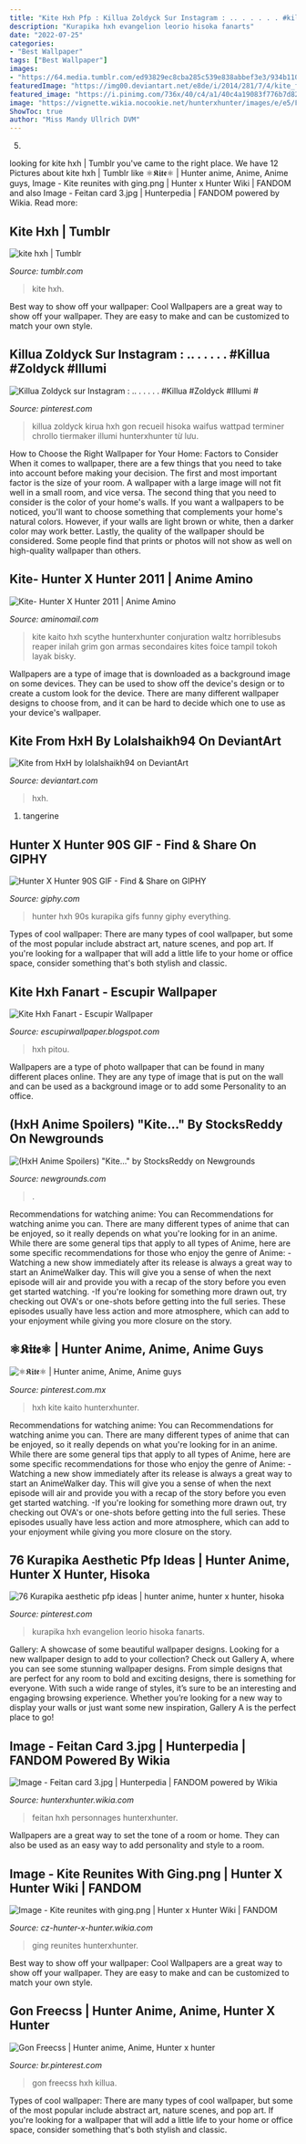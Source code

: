 ```yaml
---
title: "Kite Hxh Pfp : Killua Zoldyck Sur Instagram : .. . . . . . #killua #zoldyck #illumi #"
description: "Kurapika hxh evangelion leorio hisoka fanarts"
date: "2022-07-25"
categories:
- "Best Wallpaper"
tags: ["Best Wallpaper"]
images:
- "https://64.media.tumblr.com/ed93829ec8cba285c539e838abbef3e3/934b110ca6adf4c9-5b/s500x750/e48dfa3a543a2011c5507fe486cacd29ccee65cd.jpg"
featuredImage: "https://img00.deviantart.net/e8de/i/2014/281/7/4/kite_from_hxh_by_lolalshaikh94-d823da1.jpg"
featured_image: "https://i.pinimg.com/736x/40/c4/a1/40c4a19083f776b7d82a9d9f65c773e2.jpg"
image: "https://vignette.wikia.nocookie.net/hunterxhunter/images/e/e5/Feitan_card_3.jpg/revision/latest?cb=20131022135525"
ShowToc: true
author: "Miss Mandy Ullrich DVM"
---
```



5.

	

		
looking for kite hxh | Tumblr you've came to the right place. We have 12 Pictures about kite hxh | Tumblr like ⚛︎𝕶𝖎𝖙𝖊⚛︎ | Hunter anime, Anime, Anime guys, Image - Kite reunites with ging.png | Hunter x Hunter Wiki | FANDOM and also Image - Feitan card 3.jpg | Hunterpedia | FANDOM powered by Wikia. Read more:
		
    
## Kite Hxh | Tumblr

<img loading=lazy src="https://64.media.tumblr.com/ed93829ec8cba285c539e838abbef3e3/934b110ca6adf4c9-5b/s500x750/e48dfa3a543a2011c5507fe486cacd29ccee65cd.jpg" onerror="this.onerror=null;this.src='https://tse1.mm.bing.net/th?id=OIP.PJ0Y_Siq23y4wGKSiShFXAHaF0&amp;pid=15.1';" alt="kite hxh | Tumblr">

_Source: tumblr.com_

>kite hxh. 

	

Best way to show off your wallpaper:
Cool Wallpapers are a great way to show off your wallpaper. They are easy to make and can be customized to match your own style.

    
## Killua Zoldyck Sur Instagram : .. . . . . . #Killua #Zoldyck #Illumi #

<img loading=lazy src="https://i.pinimg.com/736x/8b/8a/1d/8b8a1d3af49f98bfceec610b1ee47bd9.jpg" onerror="this.onerror=null;this.src='https://tse2.mm.bing.net/th?id=OIP.S_8JVG-6NX_xyG19om2voQHaHa&amp;pid=15.1';" alt="Killua Zoldyck sur Instagram : .. . . . . . #Killua #Zoldyck #Illumi #">

_Source: pinterest.com_

>killua zoldyck kirua hxh gon recueil hisoka waifus wattpad terminer chrollo tiermaker illumi hunterxhunter từ lưu. 

	

How to Choose the Right Wallpaper for Your Home: Factors to Consider
When it comes to wallpaper, there are a few things that you need to take into account before making your decision. The first and most important factor is the size of your room. A wallpaper with a large image will not fit well in a small room, and vice versa. 
The second thing that you need to consider is the color of your home's walls. If you want a wallpapers to be noticed, you'll want to choose something that complements your home's natural colors. However, if your walls are light brown or white, then a darker color may work better. 
Lastly, the quality of the wallpaper should be considered. Some people find that prints or photos will not show as well on high-quality wallpaper than others.

    
## Kite- Hunter X Hunter 2011 | Anime Amino

<img loading=lazy src="http://s2.narvii.com/image/eyukebbidf4hdceohrygxo7cfsvql6ap_hq.jpg" onerror="this.onerror=null;this.src='https://tse1.mm.bing.net/th?id=OIP.evRLPZyQwdvxoYhYjVsbHgHaEK&amp;pid=15.1';" alt="Kite- Hunter X Hunter 2011 | Anime Amino">

_Source: aminomail.com_

>kite kaito hxh scythe hunterxhunter conjuration waltz horriblesubs reaper inilah grim gon armas secondaires kites foice tampil tokoh layak bisky. 

	

Wallpapers are a type of image that is downloaded as a background image on some devices. They can be used to show off the device's design or to create a custom look for the device. There are many different wallpaper designs to choose from, and it can be hard to decide which one to use as your device's wallpaper.

    
## Kite From HxH By Lolalshaikh94 On DeviantArt

<img loading=lazy src="https://img00.deviantart.net/e8de/i/2014/281/7/4/kite_from_hxh_by_lolalshaikh94-d823da1.jpg" onerror="this.onerror=null;this.src='https://tse3.mm.bing.net/th?id=OIP.gevvYENi1kl7kikBkjAaBAHaEY&amp;pid=15.1';" alt="Kite from HxH by lolalshaikh94 on DeviantArt">

_Source: deviantart.com_

>hxh. 

	

1. tangerine 

    
## Hunter X Hunter 90S GIF - Find &amp; Share On GIPHY

<img loading=lazy src="https://media.giphy.com/media/faNexmfGxxBwA/giphy.gif" onerror="this.onerror=null;this.src='https://tse4.mm.bing.net/th?id=OIP.z_ElF_56bBAspa82CuEuRwHaF7&amp;pid=15.1';" alt="Hunter X Hunter 90S GIF - Find &amp; Share on GIPHY">

_Source: giphy.com_

>hunter hxh 90s kurapika gifs funny giphy everything. 

	

Types of cool wallpaper:
There are many types of cool wallpaper, but some of the most popular include abstract art, nature scenes, and pop art. If you're looking for a wallpaper that will add a little life to your home or office space, consider something that's both stylish and classic.

    
## Kite Hxh Fanart - Escupir Wallpaper

<img loading=lazy src="https://i.imgur.com/Ma9UCfr.jpg" onerror="this.onerror=null;this.src='https://tse2.mm.bing.net/th?id=OIP.mLorEgXTkClbFXu1fLax1gHaJK&amp;pid=15.1';" alt="Kite Hxh Fanart - Escupir Wallpaper">

_Source: escupirwallpaper.blogspot.com_

>hxh pitou. 

	



Wallpapers are a type of photo wallpaper that can be found in many different places online. They are any type of image that is put on the wall and can be used as a background image or to add some Personality to an office.

    
## (HxH Anime Spoilers) &quot;Kite...&quot; By StocksReddy On Newgrounds

<img loading=lazy src="https://art.ngfiles.com/thumbnails/1642000/1642936_full.png?f1613318055" onerror="this.onerror=null;this.src='https://tse2.mm.bing.net/th?id=OIP.Fx-6G64ijD_x4wO3pB1ilAAAAA&amp;pid=15.1';" alt="(HxH Anime Spoilers) &quot;Kite...&quot; by StocksReddy on Newgrounds">

_Source: newgrounds.com_

>. 

	

Recommendations for watching anime: You can
Recommendations for watching anime you can. There are many different types of anime that can be enjoyed, so it really depends on what you're looking for in an anime. While there are some general tips that apply to all types of Anime, here are some specific recommendations for those who enjoy the genre of Anime: 
-Watching a new show immediately after its release is always a great way to start an AnimeWalker day. This will give you a sense of when the next episode will air and provide you with a recap of the story before you even get started watching. 
-If you're looking for something more drawn out, try checking out OVA's or one-shots before getting into the full series. These episodes usually have less action and more atmosphere, which can add to your enjoyment while giving you more closure on the story.

    
## ⚛︎𝕶𝖎𝖙𝖊⚛︎ | Hunter Anime, Anime, Anime Guys

<img loading=lazy src="https://i.pinimg.com/736x/40/c4/a1/40c4a19083f776b7d82a9d9f65c773e2.jpg" onerror="this.onerror=null;this.src='https://tse3.mm.bing.net/th?id=OIP.MzZrORjs8vXBw12-bB2oPwHaHa&amp;pid=15.1';" alt="⚛︎𝕶𝖎𝖙𝖊⚛︎ | Hunter anime, Anime, Anime guys">

_Source: pinterest.com.mx_

>hxh kite kaito hunterxhunter. 

	

Recommendations for watching anime: You can
Recommendations for watching anime you can. There are many different types of anime that can be enjoyed, so it really depends on what you're looking for in an anime. While there are some general tips that apply to all types of Anime, here are some specific recommendations for those who enjoy the genre of Anime: 
-Watching a new show immediately after its release is always a great way to start an AnimeWalker day. This will give you a sense of when the next episode will air and provide you with a recap of the story before you even get started watching. 
-If you're looking for something more drawn out, try checking out OVA's or one-shots before getting into the full series. These episodes usually have less action and more atmosphere, which can add to your enjoyment while giving you more closure on the story.

    
## 76 Kurapika Aesthetic Pfp Ideas | Hunter Anime, Hunter X Hunter, Hisoka

<img loading=lazy src="https://i.pinimg.com/474x/f4/b0/f0/f4b0f0dc618332a8b542ecc50f9fe2ba.jpg" onerror="this.onerror=null;this.src='https://tse1.mm.bing.net/th?id=OIP.2Jx8cMdLWB__1COo8ejuMgAAAA&amp;pid=15.1';" alt="76 Kurapika aesthetic pfp ideas | hunter anime, hunter x hunter, hisoka">

_Source: pinterest.com_

>kurapika hxh evangelion leorio hisoka fanarts. 

	

Gallery: A showcase of some beautiful wallpaper designs.
Looking for a new wallpaper design to add to your collection? Check out Gallery A, where you can see some stunning wallpaper designs. From simple designs that are perfect for any room to bold and exciting designs, there is something for everyone. With such a wide range of styles, it’s sure to be an interesting and engaging browsing experience. Whether you’re looking for a new way to display your walls or just want some new inspiration, Gallery A is the perfect place to go!





	
	
    
## Image - Feitan Card 3.jpg | Hunterpedia | FANDOM Powered By Wikia

<img loading=lazy src="https://vignette.wikia.nocookie.net/hunterxhunter/images/e/e5/Feitan_card_3.jpg/revision/latest?cb=20131022135525" onerror="this.onerror=null;this.src='https://tse3.mm.bing.net/th?id=OIP.sX2gTHw1bgLXGo1E97dObQHaJQ&amp;pid=15.1';" alt="Image - Feitan card 3.jpg | Hunterpedia | FANDOM powered by Wikia">

_Source: hunterxhunter.wikia.com_

>feitan hxh personnages hunterxhunter. 

	

Wallpapers are a great way to set the tone of a room or home. They can also be used as an easy way to add personality and style to a room.

    
## Image - Kite Reunites With Ging.png | Hunter X Hunter Wiki | FANDOM

<img loading=lazy src="https://vignette.wikia.nocookie.net/cz-hunter-x-hunter/images/a/a9/Kite_reunites_with_ging.png/revision/latest?cb=20131106152800" onerror="this.onerror=null;this.src='https://tse4.mm.bing.net/th?id=OIP.4QD21KzFqdgNR_HXGjUdtQHaEK&amp;pid=15.1';" alt="Image - Kite reunites with ging.png | Hunter x Hunter Wiki | FANDOM">

_Source: cz-hunter-x-hunter.wikia.com_

>ging reunites hunterxhunter. 

	

Best way to show off your wallpaper:
Cool Wallpapers are a great way to show off your wallpaper. They are easy to make and can be customized to match your own style.

    
## Gon Freecss | Hunter Anime, Anime, Hunter X Hunter

<img loading=lazy src="https://i.pinimg.com/736x/54/01/0a/54010affef82a04711926f5eaac4402f.jpg" onerror="this.onerror=null;this.src='https://tse3.mm.bing.net/th?id=OIP.m_mEGeD7UNXHTZgD_9wI-wHaGV&amp;pid=15.1';" alt="Gon Freecss | Hunter anime, Anime, Hunter x hunter">

_Source: br.pinterest.com_

>gon freecss hxh killua. 

	

Types of cool wallpaper:
There are many types of cool wallpaper, but some of the most popular include abstract art, nature scenes, and pop art. If you're looking for a wallpaper that will add a little life to your home or office space, consider something that's both stylish and classic.


